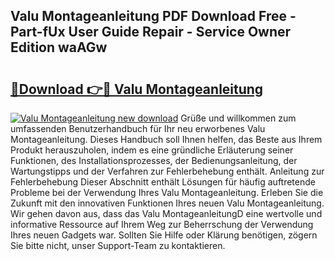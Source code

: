 ## Valu Montageanleitung PDF Download Free - Part-fUx User Guide Repair - Service Owner Edition waAGw

# <h2><a href="http://df6ah41.blite.top/?on=Valu+Montageanleitung">🔗Download 👉🔴 Valu Montageanleitung</a></h2>

[![Valu Montageanleitung new download](https://i.imgur.com/lujVjoI.png)](http://df6ah41.blite.top/?on=Valu+Montageanleitung)
Grüße und willkommen zum umfassenden Benutzerhandbuch für Ihr neu erworbenes Valu Montageanleitung. Dieses Handbuch soll Ihnen helfen, das Beste aus Ihrem Produkt herauszuholen, indem es eine gründliche Erläuterung seiner Funktionen, des Installationsprozesses, der Bedienungsanleitung, der Wartungstipps und der Verfahren zur Fehlerbehebung enthält. Anleitung zur Fehlerbehebung Dieser Abschnitt enthält Lösungen für häufig auftretende Probleme bei der Verwendung Ihres Valu Montageanleitung. Erleben Sie die Zukunft mit den innovativen Funktionen Ihres neuen Valu Montageanleitung. Wir gehen davon aus, dass das Valu MontageanleitungD eine wertvolle und informative Ressource auf Ihrem Weg zur Beherrschung der Verwendung Ihres neuen Gadgets war. Sollten Sie Hilfe oder Klärung benötigen, zögern Sie bitte nicht, unser Support-Team zu kontaktieren.
